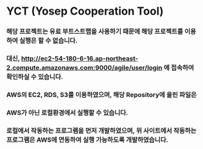 # YCT (Yosep Cooperation Tool)

### 해당 프로젝트는 유료 부트스트랩을 사용하기 때문에 해당 프로젝트를 이용하여 실행은 할 수 없습니다.
### 대신, http://ec2-54-180-6-16.ap-northeast-2.compute.amazonaws.com:9000/agile/user/login 에 접속하여 확인하실 수 있습니다.

### AWS의 EC2, RDS, S3를 이용하였으며, 해당 Repository에 올린 파일은
### AWS가 아닌 로컬환경에서 실행할 수 있습니다.
### 로컬에서 작동하는 프로그램을 먼저 개발하였으며, 위 사이트에서 작동하는 프로그램은 AWS에 연동하여 실행 가능하도록 개발하였습니다.
